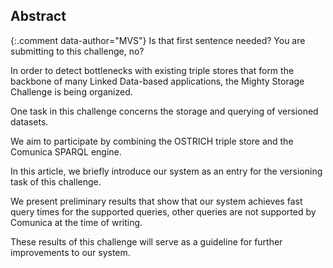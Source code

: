 ## Abstract
<!-- Context      -->
{:.comment data-author="MVS"}
Is that first sentence needed? You are submitting to this challenge, no?

In order to detect bottlenecks with existing triple stores that form the backbone of many Linked Data-based applications,
the Mighty Storage Challenge is being organized.
<!-- Need         -->
One task in this challenge concerns the storage and querying of versioned datasets.
<!-- Task         -->
We aim to participate by combining the OSTRICH triple store and the Comunica SPARQL engine.
<!-- Object       -->
In this article, we briefly introduce our system as an entry for the versioning task of this challenge.
<!-- Findings     -->
We present preliminary results that show that our system achieves fast query times for the supported queries,
other queries are not supported by Comunica at the time of writing.
<!-- Conclusion   -->
These results of this challenge will serve as a guideline for further improvements to our system.
<!-- Perspectives -->
